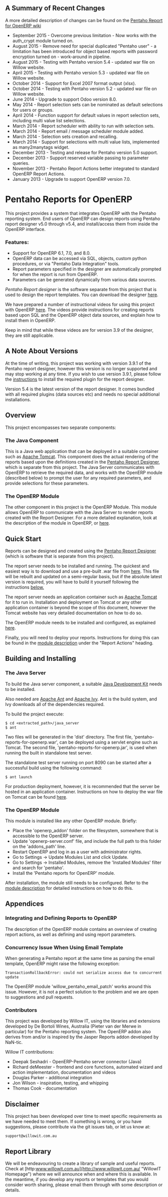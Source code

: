 ## A Summary of Recent Changes

A more detailed description of changes can be found on the [Pentaho Report for OpenERP wiki](https://github.com/WillowIT/Pentaho-reports-for-OpenERP/wiki/Significant-Changes "Pentaho Reports for OpenERP Wiki")

* September 2015 - Overcome previous limitation - Now works with the auth_crypt module turned on.
* August 2015 - Remove need for special duplicated "Pentaho user" - a limitation has been introduced for object based reports with password encryption turned on - work-around in pipeline.
* August 2015 - Testing with Pentaho version 5.4 - updated war file on Willow website.
* April 2015 - Testing with Pentaho version 5.3 - updated war file on Willow website.
* October 2014 - Support for Excel 2007 format output (xlsx).
* October 2014 - Testing with Pentaho version 5.2 - updated war file on Willow website.
* June 2014 - Upgrade to support Odoo version 8.0.
* May 2014 - Report selection sets can be nominated as default selections for users or groups.
* April 2014 - Function support for default values in report selection sets, including multi value list selections.
* March 2014 - Report scheduler with ability to run with selection sets.
* March 2014 - Report email / message scheduler module added.
* March 2014 - Selection sets creation and recalling.
* March 2014 - Support for selections with multi value lists, implemented as many2manytags widget.
* December 2013 - Testing and release for Pentaho version 5.0 support.
* December 2013 - Support reserved variable passing to parameter queries.
* November 2013 - Pentaho Report Actions better integrated to standard OpenERP Report Actions.
* January 2013 - Upgrade to support OpenERP version 7.0.

# Pentaho Reports for OpenERP

This project provides a system that integrates OpenERP with the Pentaho reporting system. End users of OpenERP can design reports using Pentaho report designer v5.0 through v5.4, and install/access them from inside the OpenERP interface. 

### Features:
* Support for OpenERP 6.1, 7.0, and 8.0.
* OpenERP data can be accessed via SQL, objects, custom python procedures, or via "Pentaho Data Integration" tools.
* Report parameters specified in the designer are automatically prompted for when the report is run from OpenERP.
* Parameters can be generated dynamically from various data sources. 

_Pentaho Report designer_ is the software separate from this project that is used to design the report templates. You can download the designer [here](http://sourceforge.net/projects/pentaho/files/Report%20Designer/ "Pentaho Report Designer").

We have prepared a number of instructional videos for using this project with OpenERP [here](https://www.youtube.com/user/WillowITMedia "Willow on Youtube"). The videos provide instructions for creating reports based upon SQL and the OpenERP object data sources, and explain how to install them in OpenERP.

Keep in mind that while these videos are for version 3.9 of the designer, they are still applicable. 

## A Note About Versions

At the time of writing, this project was working with version 3.9.1 of the Pentaho report designer, however this version is no longer supported and may stop working at any time. If you wish to use version 3.9.1, please follow the [instructions](http://pvandermpentaho.blogspot.com.au/2012/05/adding-openerp-datasource-to-pentaho.html "Pentaho 3.9.1 Plugin") to install the required plugin for the report designer. 

Version 5.4 is the latest version of the report designer.  It comes bundled with all required plugins (data sources etc) and needs no special additional installations.

## Overview

This project encompasses two separate components:

### The Java Component

This is a Java web application that can be deployed in a suitable container such as [Apache Tomcat](http://tomcat.apache.org/ "Apache Tomcat"). This component does the actual rendering of the reports based upon the definitions created in the [Pentaho Report Designer](http://sourceforge.net/projects/pentaho/files/Report%20Designer/ "Pentaho Report Designer"), which is separate from this project. The Java Server communicates with OpenERP to retrieve the required data, and works with the OpenERP module (described below) to prompt the user for any required parameters, and provide selections for these parameters.

### The OpenERP Module

The other component in this project is the OpenERP Module. This module allows OpenERP to communicate with the Java Server to render reports created with the Report Designer. For a more detailed explanation, look at the description of the module in OpenERP, or [here](https://github.com/WillowIT/Pentaho-reports-for-OpenERP/blob/version70/openerp_addon/pentaho_reports/__openerp__.py "__openerp__.py in Pentaho OpenERP Module"). 

## Quick Start

Reports can be designed and created using the [Pentaho Report Designer](http://sourceforge.net/projects/pentaho/files/Report%20Designer/ "Pentaho Report Designer") (which is software that is separate from this project).

The report server needs to be installed and running. The quickest and easiest way is to download and use a pre-built .war file from [here](http://cloud1.willowit.com.au/dist/pentaho-reports-for-openerp.war "Pentaho Report Server Packaged for Download"). This file will be rebuilt and updated on a semi-regular basis, but if the absolute latest version is required, you will have to build it yourself following the instructions [below.](#building-and-installing) 

The report server needs an application container such as [Apache Tomcat](http://tomcat.apache.org/ "Apache Tomcat") for it to run in. Installation and deployment on Tomcat or any other application container is beyond the scope of this document, however the Tomcat website has very detailed documentation on how to do so. 

The OpenERP module needs to be installed and configured, as explained [here](#the-openerp-module-1). 

Finally, you will need to deploy your reports. Instructions for doing this can be found in the [module description](https://github.com/WillowIT/Pentaho-reports-for-OpenERP/blob/version70/openerp_addon/pentaho_reports/__openerp__.py "__openerp__.py in Pentaho OpenERP Module") under the "Report Actions" heading. 



## Building and Installing

### The Java Server
To build the Java server component, a suitable [Java Development Kit](http://www.oracle.com/technetwork/java/javase/downloads/jdk7-downloads-1880260.html "Java Development Kit 7") needs to be installed. 

Also needed are [Apache Ant](http://ant.apache.org/ "Apache Ant") and [Apache Ivy](http://ant.apache.org/ivy/ "Apache Ivy"). Ant is the build system, and Ivy downloads all of the dependencies required.

To build the project execute:

	$ cd <extracted_path>/java_server
	$ ant

Two files will be generated in the 'dist' directory. The first file, 'pentaho-reports-for-openerp.war', can be deployed using a servlet engine such as Tomcat. The second file, 'pentaho-reports-for-openerp.jar', is used when running the built in standalone test server.  

The standalone test server running on port 8090 can be started after a successful build using the following command:

	$ ant launch

For production deployment, however, it is recommended that the server be hosted in an application container. Instructions on how to deploy the war file on Tomcat can be found [here](http://tomcat.apache.org/tomcat-6.0-doc/deployer-howto.html#Deploying_using_the_Tomcat_Manager "Deploying Using Tomcat").

### The OpenERP Module

This module is installed like any other OpenERP module. Briefly:

* Place the 'openerp_addon' folder on the filesystem, somewhere that is accessible to the OpenERP server.
* Update 'openerp-server.conf' file, and include the full path to this folder on the 'addons_path' line.
* Restart OpenERP and log in as a user with administrator rights.
* Go to Settings -> Update Modules List and click Update.
* Go to Settings -> Installed Modules, remove the 'Installed Modules' filter and search for 'pentaho'.
* Install the 'Pentaho reports for OpenERP' module.

After installation, the module still needs to be configured. Refer to the [module description](https://github.com/WillowIT/Pentaho-reports-for-OpenERP/blob/version70/openerp_addon/pentaho_reports/__openerp__.py "__openerp__.py in Pentaho OpenERP Module") for detailed instructions on how to do this. 


## Appendices

### Integrating and Defining Reports to OpenERP

The description of the OpenERP module contains an overview of creating report actions, as well as defining and using report parameters.

### Concurrency Issue When Using Email Template

When generating a Pentaho report at the same time as parsing the email template, OpenERP might raise the following exception:

    TransactionRollbackError: could not serialize access due to concurrent update

The OpenERP module 'willow_pentaho_email_patch' works around this issue. However, it is not a perfect solution to the problem and we are open to suggestions and pull requests.

### Contributors

This project was developed by Willow IT, using the libraries and extensions developed by De Bortoli Wines, Australia (Pieter van der Merwe in particular) for the Pentaho reporting system. The OpenERP addon also derives from and/or is inspired by the Jasper Reports addon developed by NaN-tic.

Willow IT contributions:

* Deepak Seshadri - OpenERP-Pentaho server connector (Java)
* Richard deMeester - frontend and core functions, automated wizard and action implementation, documentation and videos
* Douglas Parker - additional integration
* Jon Wilson - inspiration, testing, and whipping
* Thomas Cook - documentation


## Disclaimer

This project has been developed over time to meet specific requirements as we have needed to meet them. If something is wrong, or you have suggestions, please contribute via the git issues tab, or let us know at:

	support@willowit.com.au


## Report Library

We will be endeavouring to create a library of sample and useful reports. Check at [http:www.willowit.com.au](http://www.willowit.com.au/ "WillowIT Homepage") where we will announce when and where this is available. In the meantime, if you develop any reports or templates that you would consider worth sharing, please email them through with some description or details.
